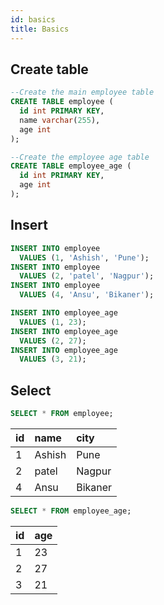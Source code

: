 ```yaml
---
id: basics
title: Basics
---
```


## Create table

```sql
--Create the main employee table
CREATE TABLE employee (
  id int PRIMARY KEY,
  name varchar(255),
  age int
);

--Create the employee age table
CREATE TABLE employee_age (
  id int PRIMARY KEY,
  age int
);
```

## Insert

```sql
INSERT INTO employee
  VALUES (1, 'Ashish', 'Pune');
INSERT INTO employee
  VALUES (2, 'patel', 'Nagpur');
INSERT INTO employee
  VALUES (4, 'Ansu', 'Bikaner');

INSERT INTO employee_age
  VALUES (1, 23);
INSERT INTO employee_age
  VALUES (2, 27);
INSERT INTO employee_age
  VALUES (3, 21);
```

## Select

```sql
SELECT * FROM employee;
```

| id  | name   | city    |
| :-- | :----- | :------ |
| 1   | Ashish | Pune    |
| 2   | patel  | Nagpur  |
| 4   | Ansu   | Bikaner |

```sql
SELECT * FROM employee_age;
```

| id  | age |
| :-- | :-- |
| 1   | 23  |
| 2   | 27  |
| 3   | 21  |
